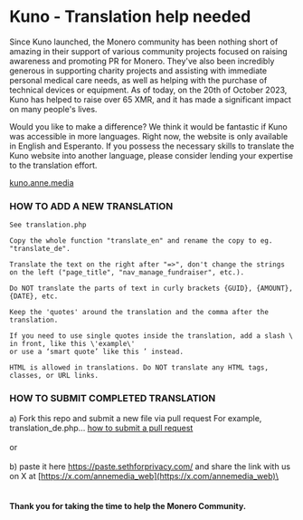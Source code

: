 # Kuno - Translation help needed

Since Kuno launched, the Monero community has been nothing short of amazing in their support of various community projects focused on raising awareness and promoting PR for Monero. They've also been incredibly generous in supporting charity projects and assisting with immediate personal medical care needs, as well as helping with the purchase of technical devices or equipment. As of today, on the 20th of October 2023, Kuno has helped to raise over 65 XMR, and it has made a significant impact on many people's lives.

Would you like to make a difference? We think it would be fantastic if Kuno was accessible in more languages. Right now, the website is only available in English and Esperanto. If you possess the necessary skills to translate the Kuno website into another language, please consider lending your expertise to the translation effort.

[kuno.anne.media](https://kuno.anne.media)

### HOW TO ADD A NEW TRANSLATION

```
See translation.php

Copy the whole function "translate_en" and rename the copy to eg. "translate_de".

Translate the text on the right after "=>", don't change the strings on the left ("page_title", "nav_manage_fundraiser", etc.).

Do NOT translate the parts of text in curly brackets {GUID}, {AMOUNT}, {DATE}, etc.

Keep the 'quotes' around the translation and the comma after the translation.

If you need to use single quotes inside the translation, add a slash \ in front, like this \'example\'
or use a ‘smart quote’ like this ’ instead.

HTML is allowed in translations. Do NOT translate any HTML tags, classes, or URL links.
```

### HOW TO SUBMIT COMPLETED TRANSLATION

a) Fork this repo and submit a  new file via pull request For example, translation_de.php... [how to submit a pull request](https://docs.github.com/en/pull-requests/collaborating-with-pull-requests/proposing-changes-to-your-work-with-pull-requests/creating-a-pull-request?tool=webui) 
<br/><br/>
or 
<br/><br/>
b) paste it here https://paste.sethforprivacy.com/ and share the link with us on X at [https://x.com/annemedia_web](https://x.com/annemedia_web)\
<br/>
<br/>
#### Thank you for taking the time to help the Monero Community.
